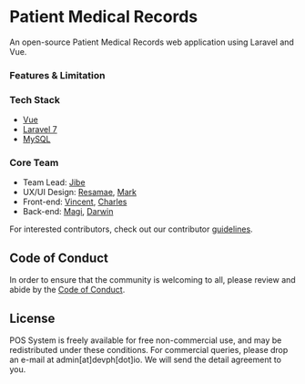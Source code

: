 # Patient Medical Records

An open-source Patient Medical Records web application using Laravel and Vue.

### Features & Limitation

### Tech Stack

-   [Vue](https://vuejs.org/)
-   [Laravel 7](https://laravel.com/docs/7.x)
-   [MySQL](https://www.mysql.com/)

### Core Team

-   Team Lead: [Jibe](https://github.com/djma777)
-   UX/UI Design: [Resamae](https://github.com/mikie27), [Mark](https://github.com/markkalalo)
-   Front-end: [Vincent](https://github.com/vbgiron), [Charles](https://github.com/Vincexx)
-   Back-end: [Magi](https://github.com/magijoylarin), [Darwin](https://github.com/DarwinBuelo)

For interested contributors, check out our contributor [guidelines](CONTRIBUTING.md).

## Code of Conduct

In order to ensure that the community is welcoming to all, please review and abide by the [Code of Conduct](CODE_OF_CONDUCT.md).

## License

POS System is freely available for free non-commercial use, and may be redistributed under these conditions. For commercial queries, please drop an e-mail at admin[at]devph[dot]io. We will send the detail agreement to you.
